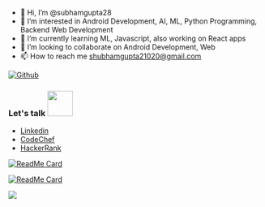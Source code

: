 - 👋 Hi, I’m @subhamgupta28
- 👀 I’m interested in Android Development, AI, ML, Python Programming, Backend Web Development
- 🌱 I’m currently learning ML, Javascript, also working on React apps
- 💞️ I’m looking to collaborate on Android Development, Web
- 📫 How to reach me shubhamgupta21020@gmail.com

<!---
subhamgupta28/subhamgupta28 is a ✨ special ✨ repository because its `README.md` (this file) appears on your GitHub profile.
You can click the Preview link to take a look at your changes.
--->

[![Github](https://github-readme-stats.vercel.app/api?username=subhamgupta28&count_private=true&theme=dark&show_icons=true)](https://github.com/subhamgupta28/github-readme-stats)

### Let's talk <img src="https://media1.giphy.com/media/Qyo4wXCuIUNZJ4Qykp/giphy.gif" width="50">
  - [Linkedin](https://www.linkedin.com/in/subham-gupta-6726b91b1/)
  - [CodeChef](https://www.codechef.com/users/shubh_am_28/)
  - [HackerRank](https://www.hackerrank.com/shubham2806)

  
 

[![ReadMe Card](https://github-readme-stats.vercel.app/api/pin/?username=subhamgupta28&repo=Loan-Management-App&theme=tokyonight)](https://github.com/subhamgupta28/Loan-Management-App)

[![ReadMe Card](https://github-readme-stats.vercel.app/api/pin/?username=subhamgupta28&repo=AI_Doctor&theme=tokyonight)](https://github.com/subhamgupta28/AI_Doctor)



![](https://komarev.com/ghpvc/?username=subhamgupta28&color=blue)
